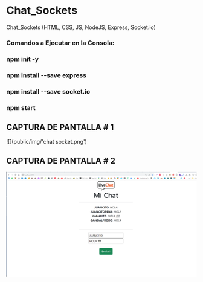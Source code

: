 # Chat_Sockets
Chat_Sockets (HTML, CSS, JS, NodeJS, Express, Socket.io)

###  Comandos a Ejecutar en la Consola:
###  npm init -y
### npm install --save express
### npm install --save socket.io
### npm start

## CAPTURA DE PANTALLA # 1
![](public/img/'chat socket.png')

## CAPTURA DE PANTALLA # 2
![](public/img/chat.png)

